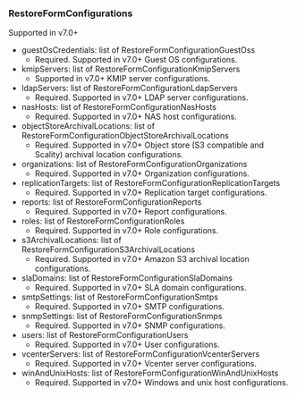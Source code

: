 ### RestoreFormConfigurations
Supported in v7.0+

- guestOsCredentials: list of RestoreFormConfigurationGuestOss
  - Required. Supported in v7.0+
  Guest OS configurations.
- kmipServers: list of RestoreFormConfigurationKmipServers
  - Supported in v7.0+
  KMIP server configurations.
- ldapServers: list of RestoreFormConfigurationLdapServers
  - Required. Supported in v7.0+
  LDAP server configurations.
- nasHosts: list of RestoreFormConfigurationNasHosts
  - Required. Supported in v7.0+
  NAS host configurations.
- objectStoreArchivalLocations: list of RestoreFormConfigurationObjectStoreArchivalLocations
  - Required. Supported in v7.0+
  Object store (S3 compatible and Scality) archival location configurations.
- organizations: list of RestoreFormConfigurationOrganizations
  - Required. Supported in v7.0+
  Organization configurations.
- replicationTargets: list of RestoreFormConfigurationReplicationTargets
  - Required. Supported in v7.0+
  Replication target configurations.
- reports: list of RestoreFormConfigurationReports
  - Required. Supported in v7.0+
  Report configurations.
- roles: list of RestoreFormConfigurationRoles
  - Required. Supported in v7.0+
  Role configurations.
- s3ArchivalLocations: list of RestoreFormConfigurationS3ArchivalLocations
  - Required. Supported in v7.0+
  Amazon S3 archival location configurations.
- slaDomains: list of RestoreFormConfigurationSlaDomains
  - Required. Supported in v7.0+
  SLA domain configurations.
- smtpSettings: list of RestoreFormConfigurationSmtps
  - Required. Supported in v7.0+
  SMTP configurations.
- snmpSettings: list of RestoreFormConfigurationSnmps
  - Required. Supported in v7.0+
  SNMP configurations.
- users: list of RestoreFormConfigurationUsers
  - Required. Supported in v7.0+
  User configurations.
- vcenterServers: list of RestoreFormConfigurationVcenterServers
  - Required. Supported in v7.0+
  Vcenter server configurations.
- winAndUnixHosts: list of RestoreFormConfigurationWinAndUnixHosts
  - Required. Supported in v7.0+
  Windows and unix host configurations.
